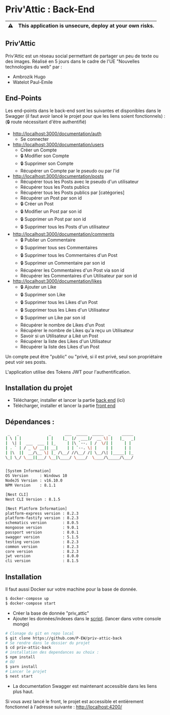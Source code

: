 # Priv'Attic : Back-End

⚠️ | This application is unsecure, deploy at your own risks.
:---: | :---

## Priv'Attic

Priv'Attic est un réseau social permettant de partager un peu de texte ou des images.
Réalisé en 5 jours dans le cadre de l'UE "Nouvelles technologies du web" par :
- Ambrozik Hugo
- Watelot Paul-Emile


## End-Points
Les end-points dans le back-end sont les suivantes et disponibles dans le Swagger (il faut avoir lancé le projet pour que les liens soient fonctionnels) :
(🔒 route nécessitant d'être authentifié)
- [http://localhost:3000/documentation/auth](http://localhost:3000/documentation/auth)
  - Se connecter
- [http://localhost:3000/documentation/users](http://localhost:3000/documentation/users)
  - Créer un Compte
  - 🔒 Modifier son Compte
  - 🔒 Supprimer son Compte
  - Récupérer un Compte par le pseudo ou par l'id
- [http://localhost:3000/documentation/posts](http://localhost:3000/documentation/posts)
  - Récupérer tous les Posts avec le pseudo d'un utilisateur
  - Récupérer tous les Posts publics
  - Récupérer tous les Posts publics par [catégories]
  - Récupérer un Post par son id
  - 🔒 Créer un Post
  - 🔒 Modifier un Post par son id
  - 🔒 Supprimer un Post par son id
  - 🔒 Supprimer tous les Posts d'un utilisateur
- [http://localhost:3000/documentation/comments](http://localhost:3000/documentation/comments)
  - 🔒 Publier un Commentaire
  - 🔒 Supprimer tous ses Commentaires
  - 🔒 Supprimer tous les Commentaires d'un Post
  - 🔒 Supprimer un Commentaire par son id
  - Récupérer les Commentaires d'un Post via son id
  - Récupérer les Commentaires d'un Utilisateur par son id
- [http://localhost:3000/documentation/likes](http://localhost:3000/documentation/likes)
  - 🔒 Ajouter un Like
  - 🔒 Supprimer son Like
  - 🔒 Supprimer tous les Likes d'un Post
  - 🔒 Supprimer tous les Likes d'un Utilisateur
  - 🔒 Supprimer un Like par son id
  - Récupérer le nombre de Likes d'un Post
  - Récupérer le nombre de Likes qu'a reçu un Utilisateur
  - Savoir si un Utilisateur a Liké un Post
  - Récupérer la liste des Likes d'un Utilisateur
  - Récupérer la liste des Likes d'un Post

Un compte peut être "public" ou "privé, si il est privé, seul son propriétaire peut voir ses posts.

L'application utilise des Tokens JWT pour l'authentification.

## Installation du projet
- Télécharger, installer et lancer la partie [back end](https://github.com/P-EW/priv-attic-back) (ici)
- Télécharger, installer et lancer la partie [front end](https://github.com/P-EW/priv-attic-front)

## Dépendances :

```bash
 _   _             _      ___  _____  _____  _     _____
| \ | |           | |    |_  |/  ___|/  __ \| |   |_   _|
|  \| |  ___  ___ | |_     | |\ `--. | /  \/| |     | |
| . ` | / _ \/ __|| __|    | | `--. \| |    | |     | |
| |\  ||  __/\__ \| |_ /\__/ //\__/ /| \__/\| |_____| |_
\_| \_/ \___||___/ \__|\____/ \____/  \____/\_____/\___/


[System Information]
OS Version     : Windows 10
NodeJS Version : v16.10.0
NPM Version    : 8.1.1

[Nest CLI]
Nest CLI Version : 8.1.5

[Nest Platform Information]
platform-express version : 8.2.3
platform-fastify version : 8.2.3
schematics version       : 8.0.5
mongoose version         : 9.0.1
passport version         : 8.0.1
swagger version          : 5.1.5
testing version          : 8.2.3
common version           : 8.2.3
core version             : 8.2.3
jwt version              : 8.0.0
cli version              : 8.1.5
```

## Installation
Il faut aussi Docker sur votre machine pour la base de donnée.
```bash
$ docker-compose up
$ docker-compose start
```
- Créer la base de donnée "priv_attic"
- Ajouter les données/indexes dans le [script](https://github.com/P-EW/priv-attic-back/blob/master/scripts/init.mongo.js). (lancer dans votre console mongo)


```bash
# Clonage du git en repo local
$ git clone https://github.com/P-EW/priv-attic-back
# Se rendre dans le dossier du projet
$ cd priv-attic-back
# installation des dependances au choix :
$ npm install
# OU
$ yarn install
# Lancer le projet
$ nest start
```
- La documentation Swagger est maintenant accessible dans les liens plus haut.

Si vous avez lancé le front, le projet est accessible et entièrement fonctionnel à l'adresse suivante : [http://localhost:4200/](http://localhost:4200/)

